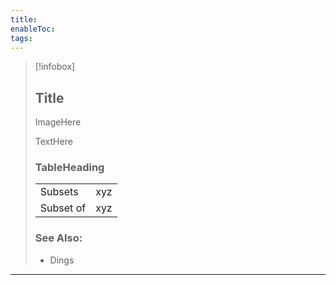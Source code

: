```yaml
---
title: 
enableToc: 
tags:
---
```

> [!infobox]
> ## Title
> 
>ImageHere
>
>TextHere
> 
> ### TableHeading
> |  |  |
> | --- | --- |
> | Subsets | xyz |
> | Subset of | xyz |
> 
> ### See Also:
> - Dings

---
